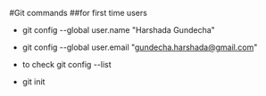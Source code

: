 #Git commands
##for first time users
* git config --global user.name "Harshada Gundecha"
* git config --global user.email "gundecha.harshada@gmail.com"
* to check git config --list

* git init